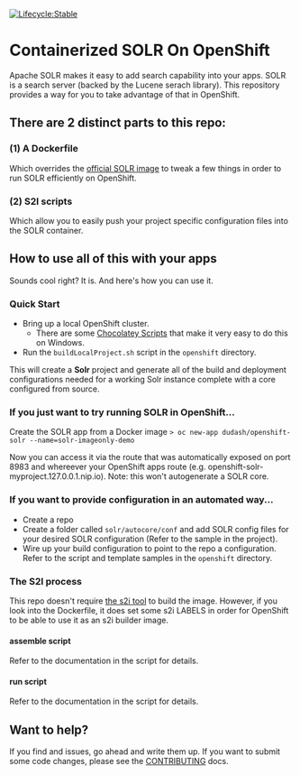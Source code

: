 [![Lifecycle:Stable](https://img.shields.io/badge/Lifecycle-Stable-97ca00)](https://github.com/bcgov/repomountie/blob/master/doc/lifecycle-badges.md)

# Containerized SOLR On OpenShift
Apache SOLR makes it easy to add search capability into your apps.  SOLR is a search server (backed by the Lucene serach library).  This repository provides a way for you to take advantage of that in OpenShift.

## There are 2 distinct parts to this repo:
   
### (1) A Dockerfile

Which overrides the [official SOLR image][2] to tweak a few things in order to run SOLR efficiently on OpenShift.  

### (2) S2I scripts

Which allow you to easily push your project specific configuration files into the SOLR container.

## How to use all of this with your apps
Sounds cool right?  It is.  And here's how you can use it.

### Quick Start
* Bring up a local OpenShift cluster.
  * There are some [Chocolatey Scripts](https://github.com/WadeBarnes/dev-tools/tree/master/chocolatey) that make it very easy to do this on Windows.
* Run the `buildLocalProject.sh` script in the `openshift` directory.

This will create a **Solr** project and generate all of the build and deployment configurations needed for a working Solr instance complete with a core configured from source.

### If you just want to try running SOLR in OpenShift...

Create the SOLR app from a Docker image
`> oc new-app dudash/openshift-solr --name=solr-imageonly-demo`

Now you can access it via the route that was automatically exposed on port 8983 and whereever your OpenShift apps route (e.g. openshift-solr-myproject.127.0.0.1.nip.io).  Note: this won't autogenerate a SOLR core.

### If you want to provide configuration in an automated way...
* Create a repo
* Create a folder called `solr/autocore/conf` and add SOLR config files for your desired SOLR configuration
  (Refer to the sample in the project).
* Wire up your build configuration to point to the repo a configuration.  Refer to the script and template samples in the `openshift` directory.

### The S2I process
This repo doesn't require [the s2i tool](https://github.com/openshift/source-to-image) to build the image.  However, if you look into the Dockerfile, it does set some s2i LABELS in order for OpenShift to be able to use it as an s2i builder image.

#### assemble script
Refer to the documentation in the script for details.

#### run script
Refer to the documentation in the script for details.

## Want to help?
If you find and issues, go ahead and write them up.  If you want to submit some code changes, please see the [CONTRIBUTING][3] docs.


[1]: https://github.com/docker-solr/docker-solr
[2]: https://store.docker.com/images/f4e3929d-d8bc-491e-860c-310d3f40fff2?tab=description
[3]: ./CONTRIBUTING.md
